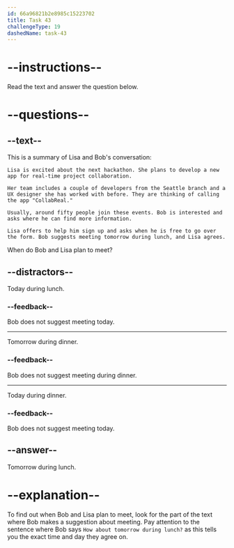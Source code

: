 ```yaml
---
id: 66a96821b2e8985c15223702
title: Task 43
challengeType: 19
dashedName: task-43
---
```


<!-- READING -->

# --instructions--

Read the text and answer the question below.

# --questions--

## --text--

This is a summary of Lisa and Bob's conversation:

`Lisa is excited about the next hackathon. She plans to develop a new app for real-time project collaboration.`

`Her team includes a couple of developers from the Seattle branch and a UX designer she has worked with before. They are thinking of calling the app "CollabReal."`

`Usually, around fifty people join these events. Bob is interested and asks where he can find more information.`

`Lisa offers to help him sign up and asks when he is free to go over the form. Bob suggests meeting tomorrow during lunch, and Lisa agrees.`

When do Bob and Lisa plan to meet?

## --distractors--

Today during lunch.

### --feedback--

Bob does not suggest meeting today.

---

Tomorrow during dinner.

### --feedback--

Bob does not suggest meeting during dinner.

---

Today during dinner.

### --feedback--

Bob does not suggest meeting today.

## --answer--

Tomorrow during lunch.

# --explanation--

To find out when Bob and Lisa plan to meet, look for the part of the text where Bob makes a suggestion about meeting. Pay attention to the sentence where Bob says `How about tomorrow during lunch?` as this tells you the exact time and day they agree on.

